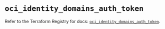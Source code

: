 # `oci_identity_domains_auth_token`

Refer to the Terraform Registry for docs: [`oci_identity_domains_auth_token`](https://registry.terraform.io/providers/hashicorp/oci/7.19.0/docs/resources/identity_domains_auth_token).
